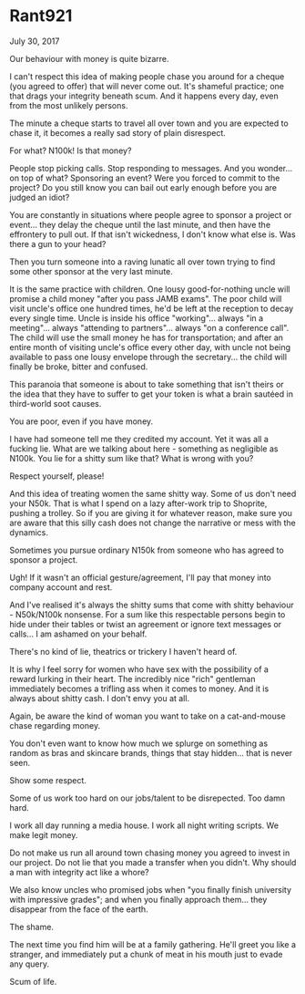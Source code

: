 # Rant921


July 30, 2017

Our behaviour with money is quite bizarre.

I can't respect this idea of making people chase you around for a cheque (you agreed to offer) that will never come out. It's shameful practice; one that drags your integrity beneath scum. And it happens every day, even from the most unlikely persons.

The minute a cheque starts to travel all over town and you are expected to chase it, it becomes a really sad story of plain disrespect. 

For what? N100k! Is that money?

People stop picking calls. Stop responding to messages. And you wonder... on top of what? Sponsoring an event? Were you forced to commit to the project? Do you still know you can bail out early enough before you are judged an idiot?

You are constantly in situations where people agree to sponsor a project or event... they delay the cheque until the last minute, and then have the effrontery to pull out. If that isn't wickedness, I don't know what else is. Was there a gun to your head? 

Then you turn someone into a raving lunatic all over town trying to find some other sponsor at the very last minute. 

It is the same practice with children. One lousy good-for-nothing uncle will promise a child money "after you pass JAMB exams". The poor child will visit uncle's office one hundred times, he'd be left at the reception to decay every single time. Uncle is inside his office "working"... always "in a meeting"... always "attending to partners"... always "on a conference call". The child will use the small money he has for transportation; and after an entire month of visiting uncle's office every other day, with uncle not being available to pass one lousy envelope through the secretary... the child will finally be broke, bitter and confused.

This paranoia that someone is about to take something that isn't theirs or the idea that they have to suffer to get your token is what a brain sautéed in third-world soot causes.

You are poor, even if you have money.

I have had someone tell me they credited my account. Yet it was all a fucking lie. What are we talking about here - something as negligible as N100k. You lie for a shitty sum like that? What is wrong with you? 

Respect yourself, please!

And this idea of treating women the same shitty way. Some of us don't need your N50k. That is what I spend on a lazy after-work trip to Shoprite, pushing a trolley. So if you are giving it for whatever reason, make sure you are aware that this silly cash does not change the narrative or mess with the dynamics.

Sometimes you pursue ordinary N150k from someone who has agreed to sponsor a project. 

Ugh! If it wasn't an official gesture/agreement, I'll pay that money into company account and rest.

And I've realised it's always the shitty sums that come with shitty behaviour - N50k/N100k nonsense. For a sum like this respectable persons begin to hide under their tables or twist an agreement or ignore text messages or calls... I am ashamed on your behalf.

There's no kind of lie, theatrics or trickery I haven't heard of. 

It is why I feel sorry for women who have sex with the possibility of a reward lurking in their heart. The incredibly nice "rich" gentleman immediately becomes a trifling ass when it comes to money. And it is always about shitty cash. I don't envy you at all.

Again, be aware the kind of woman you want to take on a cat-and-mouse chase regarding money.

You don't even want to know how much we splurge on something as random as bras and skincare brands, things that stay hidden... that is never seen. 

Show some respect. 

Some of us work too hard on our jobs/talent to be disrepected. Too damn hard.

I work all day running a media house. I work all night writing scripts. We make legit money. 

Do not make us run all around town chasing money you agreed to invest in our project. Do not lie that you made a transfer when you didn't. Why should a man with integrity act like a whore?

We also know uncles who promised jobs when "you finally finish university with impressive grades"; and when you finally approach them... they disappear from the face of the earth.

The shame.

The next time you find him will be at a family gathering. He'll greet you like a stranger, and immediately put a chunk of meat in his mouth just to evade any query.

Scum of life.